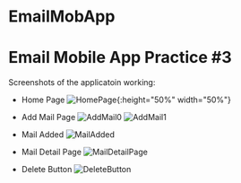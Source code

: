 # EmailMobApp

# Email Mobile App Practice #3
Screenshots of the applicatoin working:

- Home Page
![HomePage](https://user-images.githubusercontent.com/52004258/132105501-b2e8ee88-3695-4b15-b23c-4e30944a9423.png){:height="50%" width="50%"}

- Add Mail Page
![AddMail0](https://user-images.githubusercontent.com/52004258/132105512-b8791c94-3454-4ae1-9442-c61e48f7fe41.png)
![AddMail1](https://user-images.githubusercontent.com/52004258/132105511-19ba0bc6-78ad-4459-af37-6a410f60b2c7.png)

- Mail Added
![MailAdded](https://user-images.githubusercontent.com/52004258/132105528-257e63ca-a051-42a0-a8e8-70429ae34b19.png)

- Mail Detail Page
![MailDetailPage](https://user-images.githubusercontent.com/52004258/132105533-0daa1b68-dbde-412b-9cb5-82092db14435.png)

- Delete Button
![DeleteButton](https://user-images.githubusercontent.com/52004258/132105541-78e4a429-2ce8-4a2e-8e01-970f21886d26.png)

